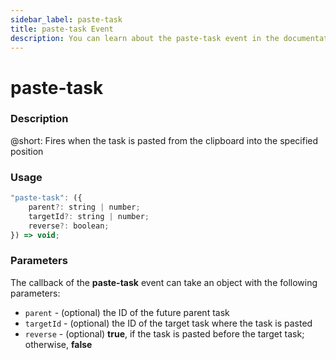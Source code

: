 ```yaml
---
sidebar_label: paste-task
title: paste-task Event
description: You can learn about the paste-task event in the documentation of the DHTMLX JavaScript To Do List library. Browse developer guides and API reference, try out code examples and live demos, and download a free 30-day evaluation version of DHTMLX To Do List.
---
```


# paste-task

### Description

@short: Fires when the task is pasted from the clipboard into the specified position

### Usage

~~~js
"paste-task": ({
    parent?: string | number;
    targetId?: string | number;
    reverse?: boolean;
}) => void;
~~~

### Parameters

The callback of the **paste-task** event can take an object with the following parameters:

- `parent` - (optional) the ID of the future parent task
- `targetId` - (optional) the ID of the target task where the task is pasted
- `reverse` - (optional) **true**, if the task is pasted before the target task; otherwise, **false**
